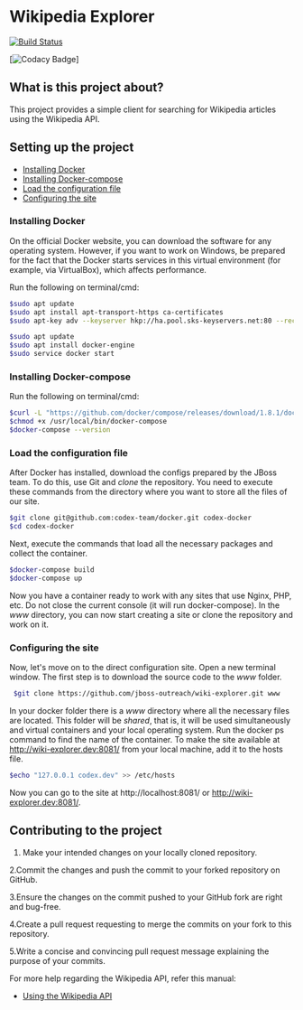 # Wikipedia Explorer

[![Build Status](https://travis-ci.org/jboss-outreach/wiki-explorer.svg?branch=master)](https://travis-ci.org/jboss-outreach/wiki-explorer)

[![Codacy Badge](https://api.codacy.com/project/badge/Grade/187f571b72344e4eab4c4d95c0e45503)]


## <a id="desc"></a>What is this project about?
This project provides a simple client for searching for Wikipedia articles using the Wikipedia API.


## <a id="setup"></a>Setting up the project
* [Installing Docker](#ins_docker)
* [Installing Docker-compose](#ins_docker-compose)
* [Load the configuration file](#ins_load_conf)
* [Configuring the site](#ins_conf_site)


### <a id="ins_docker"></a>Installing Docker
On the official Docker website, you can download the software for any operating system. However, if you want to work on Windows, be prepared for the fact that the Docker starts services in this virtual environment (for example, via VirtualBox), which affects performance.

Run the following on terminal/cmd:
```bash
$sudo apt update
$sudo apt install apt-transport-https ca-certificates
$sudo apt-key adv --keyserver hkp://ha.pool.sks-keyservers.net:80 --recv-keys  58118  E89F3A912897C070ADBF76221572C52609D
```
```bash
$sudo apt update
$sudo apt install docker-engine
$sudo service docker start
```


### <a id="ins_docker-compose"></a>Installing Docker-compose
Run the following on terminal/cmd:
```bash
$curl -L "https://github.com/docker/compose/releases/download/1.8.1/docker-compose-$(uname -s)-$(uname -m)" -o /usr/local/bin/docker-compose
$chmod +x /usr/local/bin/docker-compose  
$docker-compose --version
```


### <a id="ins_load_conf"></a>Load the configuration file
After Docker has installed, download the configs prepared by the JBoss team. To do this, use Git and *clone* the repository. You need to execute these commands from the directory where you want to store all the files of our site.
```bash
$git clone git@github.com:codex-team/docker.git codex-docker
$cd codex-docker
```
Next, execute the commands that load all the necessary packages and collect the container.
```bash
$docker-compose build
$docker-compose up
```
Now you have a container ready to work with any sites that use Nginx, PHP, etc. Do not close the current console (it will run docker-compose).
In the *www* directory, you can now start creating a site or clone the repository and work on it.


### <a id="ins_conf_site"></a>Configuring the site

Now, let's move on to the direct configuration site. Open a new terminal window. The first step is to download the source code to the *www* folder.
```bash
 $git clone https://github.com/jboss-outreach/wiki-explorer.git www
```
In your docker folder there is a *www* directory where all the necessary files are located. This folder will be *shared*, that is, it will be used simultaneously and virtual containers and your local operating system.
Run the docker ps command to find the name of the container.
To make the site available at http://wiki-explorer.dev:8081/ from your local machine, add it to the hosts file.
```bash
$echo "127.0.0.1 codex.dev" >> /etc/hosts
```
Now you can go to the site at http://localhost:8081/ or http://wiki-explorer.dev:8081/.


## Contributing to the project
1. Make your intended changes on your locally cloned repository.

2.Commit the changes and push the commit to your forked repository on GitHub.

3.Ensure the changes on the commit pushed to your GitHub fork are right and bug-free.

4.Create a pull request requesting to merge the commits on your fork to this repository.

5.Write a concise and convincing pull request message explaining the purpose of your commits.


For more help regarding the Wikipedia API, refer this manual:
* [Using the Wikipedia API](doc/API.md)

